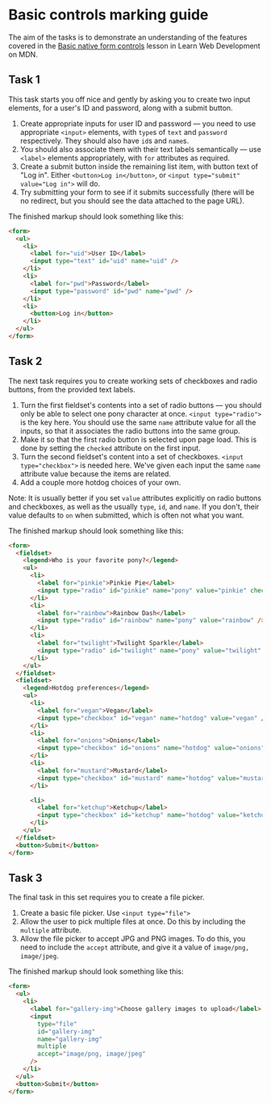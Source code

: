 # Basic controls marking guide

The aim of the tasks is to demonstrate an understanding of the features covered in the [Basic native form controls](https://developer.mozilla.org/en-US/docs/Learn/Forms/Basic_native_form_controls) lesson in Learn Web Development on MDN.

## Task 1

This task starts you off nice and gently by asking you to create two input elements, for a user's ID and password, along with a submit button.

1. Create appropriate inputs for user ID and password — you need to use appropriate `<input>` elements, with `type`s of `text` and `password` respectively. They should also have `id`s and `name`s.
2. You should also associate them with their text labels semantically — use `<label>` elements appropriately, with `for` attributes as required.
3. Create a submit button inside the remaining list item, with button text of "Log in". Either `<button>Log in</button>`, or `<input type="submit" value="Log in">` will do.
4. Try submitting your form to see if it submits successfully (there will be no redirect, but you should see the data attached to the page URL).

The finished markup should look something like this:

```html
<form>
  <ul>
    <li>
      <label for="uid">User ID</label>
      <input type="text" id="uid" name="uid" />
    </li>
    <li>
      <label for="pwd">Password</label>
      <input type="password" id="pwd" name="pwd" />
    </li>
    <li>
      <button>Log in</button>
    </li>
  </ul>
</form>
```

## Task 2

The next task requires you to create working sets of checkboxes and radio buttons, from the provided text labels.

1. Turn the first fieldset's contents into a set of radio buttons — you should only be able to select one pony character at once. `<input type="radio">` is the key here. You should use the same `name` attribute value for all the inputs, so that it associates the radio buttons into the same group.
2. Make it so that the first radio button is selected upon page load. This is done by setting the `checked` attribute on the first input.
3. Turn the second fieldset's content into a set of checkboxes. `<input type="checkbox">` is needed here. We've given each input the same `name` attribute value because the items are related.
4. Add a couple more hotdog choices of your own.

Note: It is usually better if you set `value` attributes explicitly on radio buttons and checkboxes, as well as the usually `type`, `id`, and `name`. If you don't, their value defaults to `on` when submitted, which is often not what you want.

The finished markup should look something like this:

```html
<form>
  <fieldset>
    <legend>Who is your favorite pony?</legend>
    <ul>
      <li>
        <label for="pinkie">Pinkie Pie</label>
        <input type="radio" id="pinkie" name="pony" value="pinkie" checked />
      </li>
      <li>
        <label for="rainbow">Rainbow Dash</label>
        <input type="radio" id="rainbow" name="pony" value="rainbow" />
      </li>
      <li>
        <label for="twilight">Twilight Sparkle</label>
        <input type="radio" id="twilight" name="pony" value="twilight" />
      </li>
    </ul>
  </fieldset>
  <fieldset>
    <legend>Hotdog preferences</legend>
    <ul>
      <li>
        <label for="vegan">Vegan</label>
        <input type="checkbox" id="vegan" name="hotdog" value="vegan" />
      </li>
      <li>
        <label for="onions">Onions</label>
        <input type="checkbox" id="onions" name="hotdog" value="onions" />
      </li>
      <li>
        <label for="mustard">Mustard</label>
        <input type="checkbox" id="mustard" name="hotdog" value="mustard" />
      </li>

      <li>
        <label for="ketchup">Ketchup</label>
        <input type="checkbox" id="ketchup" name="hotdog" value="ketchup" />
      </li>
    </ul>
  </fieldset>
  <button>Submit</button>
</form>
```

## Task 3

The final task in this set requires you to create a file picker.

1. Create a basic file picker. Use `<input type="file">`
2. Allow the user to pick multiple files at once. Do this by including the `multiple` attribute.
3. Allow the file picker to accept JPG and PNG images. To do this, you need to include the `accept` attribute, and give it a value of `image/png, image/jpeg`.

The finished markup should look something like this:

```html
<form>
  <ul>
    <li>
      <label for="gallery-img">Choose gallery images to upload</label>
      <input
        type="file"
        id="gallery-img"
        name="gallery-img"
        multiple
        accept="image/png, image/jpeg"
      />
    </li>
  </ul>
  <button>Submit</button>
</form>
```
